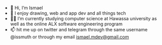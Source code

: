 - 👋 Hi, I’m Ismael
- 👀 I enjoy drawing, web and app dev and all things tech
- 👨‍🎓 I’m currently studying computer science at Hawassa university as well as the online ALX software engineering program 
- 📫 hit me up on twitter and telegram through the same username @issmuth or through my email ismael.mdev@gmail.com
